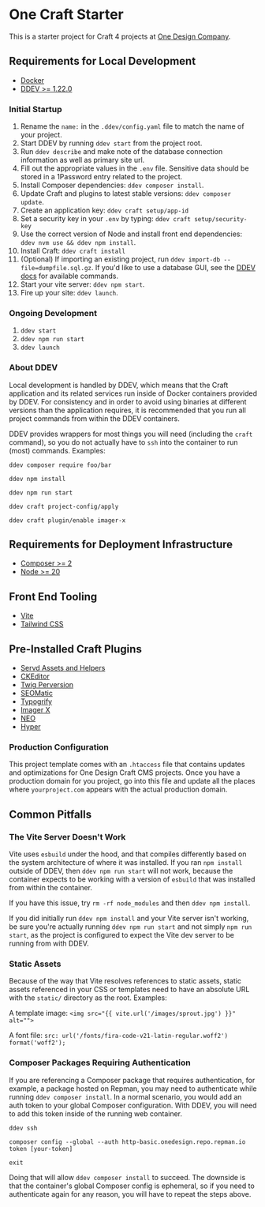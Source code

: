 # One Craft Starter

This is a starter project for Craft 4 projects at [One Design Company](https://onedesigncompany.com).

## Requirements for Local Development

- [Docker](https://www.docker.com/)
- [DDEV >= 1.22.0](https://ddev.com/)

### Initial Startup

1. Rename the `name:` in the `.ddev/config.yaml` file to match the name of your project.
1. Start DDEV by running `ddev start` from the project root.
1. Run `ddev describe` and make note of the database connection information as well as primary site url.
1. Fill out the appropriate values in the `.env` file. Sensitive data should be stored in a 1Password entry related to the project.
1. Install Composer dependencies: `ddev composer install`.
1. Update Craft and plugins to latest stable versions: `ddev composer update`.
1. Create an application key: `ddev craft setup/app-id`
1. Set a security key in your `.env` by typing: `ddev craft setup/security-key`
1. Use the correct version of Node and install front end dependencies: `ddev nvm use && ddev npm install`.
1. Install Craft: `ddev craft install`
1. (Optional) If importing an existing project, run `ddev import-db --file=dumpfile.sql.gz`. If you'd like to use a database GUI, see the [DDEV docs](https://ddev.readthedocs.io/en/latest/users/usage/database-management/#database-guis) for available commands.
1. Start your vite server: `ddev npm start`.
1. Fire up your site: `ddev launch`.

### Ongoing Development

1. `ddev start`
2. `ddev npm run start`
3. `ddev launch`

### About DDEV

Local development is handled by DDEV, which means that the Craft application and its related services run inside of Docker containers provided by DDEV. For consistency and in order to avoid using binaries at different versions than the application requires, it is recommended that you run all project commands from within the DDEV containers.

DDEV provides wrappers for most things you will need (including the `craft` command), so you do not actually have to `ssh` into the container to run (most) commands. Examples:

`ddev composer require foo/bar`

`ddev npm install`

`ddev npm run start`

`ddev craft project-config/apply`

`ddev craft plugin/enable imager-x`

## Requirements for Deployment Infrastructure

- [Composer >= 2](https://getcomposer.org/)
- [Node >= 20](https://nodejs.org/en/)

## Front End Tooling

- [Vite](https://vitejs.dev/)
- [Tailwind CSS](https://tailwindcss.com/)

## Pre-Installed Craft Plugins

- [Servd Assets and Helpers](https://plugins.craftcms.com/servd-asset-storage)
- [CKEditor](https://plugins.craftcms.com/ckeditor)
- [Twig Perversion](https://plugins.craftcms.com/twig-perversion)
- [SEOMatic](https://plugins.craftcms.com/seomatic)
- [Typogrify](https://plugins.craftcms.com/typogrify)
- [Imager X](https://plugins.craftcms.com/imager-x)
- [NEO](https://plugins.craftcms.com/neo)
- [Hyper](https://plugins.craftcms.com/hyper)

### Production Configuration

This project template comes with an `.htaccess` file that contains updates and optimizations for One Design Craft CMS projects. Once you have a production domain for you project, go into this file and update all the places where `yourproject.com` appears with the actual production domain.

## Common Pitfalls

### The Vite Server Doesn't Work

Vite uses `esbuild` under the hood, and that compiles differently based on the system architecture of where it was installed. If you ran `npm install` outside of DDEV, then `ddev npm run start` will not work, because the container expects to be working with a version of `esbuild` that was installed from within the container.

If you have this issue, try `rm -rf node_modules` and then `ddev npm install`.

If you did initially run `ddev npm install` and your Vite server isn't working, be sure you're actually running `ddev npm run start` and not simply `npm run start`, as the project is configured to expect the Vite dev server to be running from with DDEV.

### Static Assets

Because of the way that Vite resolves references to static assets, static assets referenced in your CSS or templates need to have an absolute URL with the `static/` directory as the root. Examples:

A template image: `<img src="{{ vite.url('/images/sprout.jpg') }}" alt="">`

A font file: `src: url('/fonts/fira-code-v21-latin-regular.woff2') format('woff2');`

### Composer Packages Requiring Authentication

If you are referencing a Composer package that requires authentication, for example, a package hosted on Repman, you may need to authenticate while running `ddev composer install`. In a normal scenario, you would add an auth token to your global Composer configuration. With DDEV, you will need to add this token inside of the running web container.

`ddev ssh`

`composer config --global --auth http-basic.onedesign.repo.repman.io token [your-token]`

`exit`

Doing that will allow `ddev composer install` to succeed. The downside is that the container's global Composer config is ephemeral, so if you need to authenticate again for any reason, you will have to repeat the steps above.
